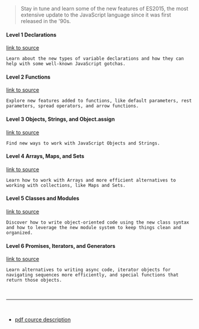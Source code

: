 > Stay in tune and learn some of the new features of ES2015, the most extensive update to the JavaScript language since it was first released in the '90s.

#### Level 1 Declarations

[link to source](https://github.com/tsvetkovpro/js/tree/master/courses/codeschool/es2015/level-1)

```
Learn about the new types of variable declarations and how they can help with some well-known JavaScript gotchas.
```

#### Level 2 Functions

[link to source](https://github.com/tsvetkovpro/js/tree/master/courses/codeschool/es2015/level-2)

```
Explore new features added to functions, like default parameters, rest parameters, spread operators, and arrow functions.
```

#### Level 3 Objects, Strings, and Object.assign

[link to source](https://github.com/tsvetkovpro/js/tree/master/courses/codeschool/es2015/level-3)

```
Find new ways to work with JavaScript Objects and Strings.
```

#### Level 4 Arrays, Maps, and Sets

[link to source](https://github.com/tsvetkovpro/js/tree/master/courses/codeschool/es2015/level-4)

```
Learn how to work with Arrays and more efficient alternatives to working with collections, like Maps and Sets.
```

#### Level 5 Classes and Modules

[link to source](https://github.com/tsvetkovpro/js/tree/master/courses/codeschool/es2015/level-5)

```
Discover how to write object-oriented code using the new class syntax and how to leverage the new module system to keep things clean and organized.
```

#### Level 6 Promises, Iterators, and Generators

[link to source](https://github.com/tsvetkovpro/js/tree/master/courses/codeschool/es2015/level-6)

```
Learn alternatives to writing async code, iterator objects for navigating sequences more efficiently, and special functions that return those objects.
```


<br />
<hr />
<br />



* [pdf cource description](https://github.com/tsvetkovpro/js/blob/master/courses/codeschool/es2015/all-levels.pdf)

